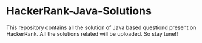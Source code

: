 # HackerRank-Java-Solutions
This repository contains all the solution of Java based questiond present on HackerRank. All the solutions related will be uploaded. So stay tune!!

